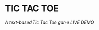 <h1>TIC TAC TOE</h1>
<em>A text-based Tic Tac Toe game<em>
<a href"https://replit.com/@RynSample/DAY-83?v=1" > LIVE DEMO <a> 

